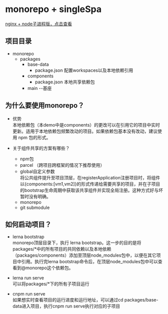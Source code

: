 # monorepo + singleSpa

[nginx + node子进程版，点击查看](https://github.com/jiefancis/vue-multi-modules)

## 项目目录
  - monorepo
    - packages
      - base-data
        - package.json 配置workspaces以及本地依赖引用
      - components 
        - package.json 本地共享依赖包
      - main  --基座

## 为什么要使用monorepo？
 - 优势  
 本地依赖包（本demo中是components）的更改可以在引用它的项目中实时更新。适用于本地依赖包频繁改动的项目。如果依赖包基本没有改动，建议使用 npm 包的形式。

 - 关于组件共享的方案有哪些？  
    - npm包
    - parcel （跨项目跨框架的情况下推荐使用）
    - global自定义参数  
      将公共组件提升至项目顶层，在registerApplication注册项目时，将组件以{components:[vm1,vm2]}的形式传递给需要共享的项目，并在子项目的bootstrap生命周期中获取该共享组件并实现全局注册。这种方式好与坏暂时没有明确。
    - monorepo
    - git submodule


## 如何启动项目？
 - lerna bootstrap  
 monorepo顶层目录下，执行 lerna bootstrap。这一步的目的是将packages/*中的所有项目的共同依赖以及本地依赖（packages/components）添加至顶层node_modules包中，以便在其它项目中引用。执行完lerna bootstrap命令后，在顶层node_modules包中可以查看到@monorepo这个依赖包。

 - lerna run serve  
 可以将packages/*下的所有子项目运行

 - cnpm run serve  
 如果想实时查看项目的运行进度和运行地址，可以通过cd packages/base-data进入项目，执行cnpm run serve执行对应的子项目
